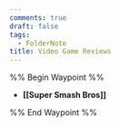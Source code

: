 ```yaml
---
comments: true
draft: false
tags:
  - FolderNote
title: Video Game Reviews
---
```

%% Begin Waypoint %%
- **[[Super Smash Bros]]**

%% End Waypoint %%
